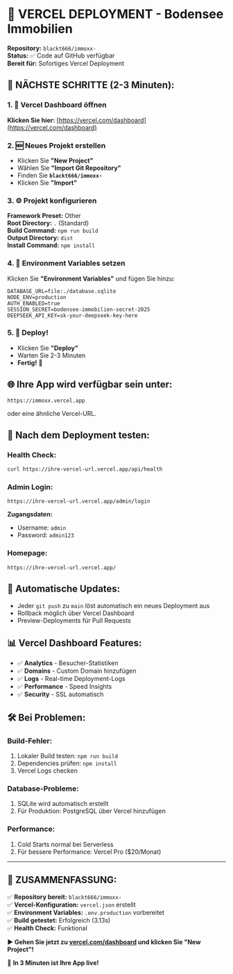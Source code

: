 # 🚀 VERCEL DEPLOYMENT - Bodensee Immobilien

**Repository:** `blackt666/immoxx-`  
**Status:** ✅ Code auf GitHub verfügbar  
**Bereit für:** Sofortiges Vercel Deployment

## 🎯 **NÄCHSTE SCHRITTE (2-3 Minuten):**

### 1. 🔗 Vercel Dashboard öffnen
**Klicken Sie hier:** [https://vercel.com/dashboard](https://vercel.com/dashboard)

### 2. 🆕 Neues Projekt erstellen
- Klicken Sie **"New Project"**
- Wählen Sie **"Import Git Repository"**
- Finden Sie **`blackt666/immoxx-`**
- Klicken Sie **"Import"**

### 3. ⚙️ Projekt konfigurieren
**Framework Preset:** Other  
**Root Directory:** `.` (Standard)  
**Build Command:** `npm run build`  
**Output Directory:** `dist`  
**Install Command:** `npm install`

### 4. 🔧 Environment Variables setzen
Klicken Sie **"Environment Variables"** und fügen Sie hinzu:

```
DATABASE_URL=file:./database.sqlite
NODE_ENV=production
AUTH_ENABLED=true
SESSION_SECRET=bodensee-immobilien-secret-2025
DEEPSEEK_API_KEY=sk-your-deepseek-key-here
```

### 5. 🚀 Deploy!
- Klicken Sie **"Deploy"**
- Warten Sie 2-3 Minuten
- **Fertig!** 🎉

## 🌐 **Ihre App wird verfügbar sein unter:**
```
https://immoxx.vercel.app
```
oder eine ähnliche Vercel-URL.

## 🧪 **Nach dem Deployment testen:**

### Health Check:
```bash
curl https://ihre-vercel-url.vercel.app/api/health
```

### Admin Login:
```
https://ihre-vercel-url.vercel.app/admin/login
```
**Zugangsdaten:** 
- Username: `admin`
- Password: `admin123`

### Homepage:
```
https://ihre-vercel-url.vercel.app/
```

## 🔄 **Automatische Updates:**
- Jeder `git push` zu `main` löst automatisch ein neues Deployment aus
- Rollback möglich über Vercel Dashboard
- Preview-Deployments für Pull Requests

## 📊 **Vercel Dashboard Features:**
- ✅ **Analytics** - Besucher-Statistiken
- ✅ **Domains** - Custom Domain hinzufügen
- ✅ **Logs** - Real-time Deployment-Logs
- ✅ **Performance** - Speed Insights
- ✅ **Security** - SSL automatisch

## 🛠️ **Bei Problemen:**

### Build-Fehler:
1. Lokaler Build testen: `npm run build`
2. Dependencies prüfen: `npm install`
3. Vercel Logs checken

### Database-Probleme:
1. SQLite wird automatisch erstellt
2. Für Produktion: PostgreSQL über Vercel hinzufügen

### Performance:
1. Cold Starts normal bei Serverless
2. Für bessere Performance: Vercel Pro ($20/Monat)

---

## 🎯 **ZUSAMMENFASSUNG:**

✅ **Repository bereit:** `blackt666/immoxx-`  
✅ **Vercel-Konfiguration:** `vercel.json` erstellt  
✅ **Environment Variables:** `.env.production` vorbereitet  
✅ **Build getestet:** Erfolgreich (3.13s)  
✅ **Health Check:** Funktional  

**▶️ Gehen Sie jetzt zu [vercel.com/dashboard](https://vercel.com/dashboard) und klicken Sie "New Project"!**

🎉 **In 3 Minuten ist Ihre App live!**